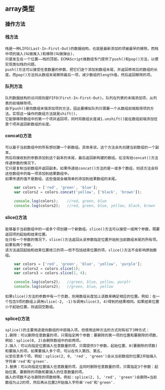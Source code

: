 ## array类型
### 操作方法
#### 栈方法
    栈是一种LIFO(Last-In-First-Out)的数据结构，也就是最新添加的项被最早的移除。而栈中项的插入(叫做推入)和移除(叫做弹出)，  
    只是发生在一个位置——栈的顶部。ECMAScript维数组专门提供了push()和pop()方法，以便实现类似栈的问题。
    push()方法可以接受任意数量的参数，把它们逐个添加到数组末尾，并返回修改后的数组的长度。而pop()方法则从数组末尾移除最后一项，减少数组的length值，然后返回移除的项。
#### 队列方法
    队列数据结构的访问规则是FIFO(First-In-First-Out)。队列在列表的末端添加项，从列表的前端移除项。  
    由于push()是向数组末端添加项的方法，因此要模拟队列只需要一个从数组前端取得项的方法。实现这一操作的数组方法就是shift()，  
    它能够移除数组中的第一个项并返回项，同时将数组长度减1.unshift()能在数组前端添加任意个项并返回新数组的长度。
#### concat()方法
    可以基于当前数组中的所有想创建一个新数组。具体来说，这个方法会先创建当前数组的一个副本，  
    然后将接收到的参数添加到这个副本的末尾，最后返回新构建的数组。在没有给concat()方法传递参数的情况下，  
    它只是复制当前数组并返回副本。如果传递给concat()方法的是一或多个数组，则该方法会将这些数组中的每一项添加到结果数组中。  
    如果传递的值不是数组，这些值就会被简单的添加到结果数组的末尾。
```javascript
    var colors = ['red', 'green', 'blue'];
    var colors2 = colors.concat('yellow', ['black', 'brown']);

    console.log(colors);    //red, green, blue
    console.log(colors2);   //red, green, blue, yellow, black, brown
```
#### slice()方法
    能够基于当前数组中的一或多个项创建一个新数组。slice()方法可以接受一或两个参数，既要返回项的起始和结束位置。  
    在只有一个参数的情况下，slice()方法返回从该参数指定位置开始到当前数组末尾的所有项。如果有两个参数，  
    该方法返回起始和结束位置枝江的项——但不包括结束位置的项。slice()方法不会影响原始数组。
```javascript
    var colors = ['red', 'green', 'blue', 'yellow', 'purple'];
    var colors2 = colors.slice(1);
    var colors3 = colors.slice(1, 4);

    console.log(colors2);   //green, blue, yellow, purplr
    console.log(colors2);   //green, blue, yellow
```
    如果slice()方法的参数中有一个负数，则用数组长度加上该数来确定相应的位置。例如：在一个包含5项的数组上调用slice(-2, -1)与调用slice(3, 4)得到的结果相同。如果结束位置小于起始位置，则返回空数组。

#### splice()方法
    splice()的主要用途是向数组的中部插入项。但使用这种方法的方式则有如下3种方式：     
    1.删除：可以删除任意数量的项，只需指定两个参数：要删除的第一项的位置和要删除的项数，例如：splice(0, 2)会删除数组中的前两项。
    2.插入：可以向指定位置插入任意数量的项，只需提供3个参数，起始位置、0(要删除的项数)和要插入的项。如果要插入多个项，可以在传入第四、第五，  
    以至任意多个项。例如：splice(2, 0, 'red', 'green')会从当前数组的位置2开始插入字符串'red'和'green'.
    3.替换：可以向指定位置插入任意数量的项，且同时删除任意数量的项，只需指定3个参数：起始位置、要删除的项数和要插入的任意数量的项。  
    插入的项数不必与删除的项数相等。例如：splice(2, 1, 'red', 'green')会删除=当前数组为止2的项，然后再从位置2开始插入字符串'red'和'green'.

